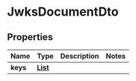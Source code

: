 
# JwksDocumentDto

## Properties

Name | Type | Description | Notes
------------ | ------------- | ------------- | -------------
**keys** | [**List<JwksKeyDto>**](JwksKeyDto.md) |  | 



